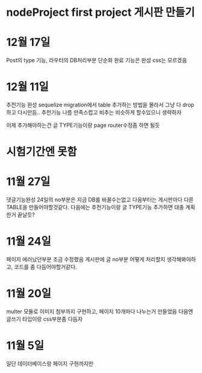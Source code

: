 # nodeProject first project 게시판 만들기

# 12월 17일
Post의 type 기능, 라우터의 DB처리부분 단순화 완료 
기능은 완성
css는 모르겠음

# 12월 11일
추천기능 완성
sequelize migration에서 table 추가하는 방법을 몰라서 그냥 다 drop하고 다시만듬..
추천기능 나름 만족스럽고
비추는 비슷하게 할수있으니 생략하자

이제 추가해야하는건 글 TYPE기능이랑 page router수정좀 하면 될듯

# 시험기간엔 못함  

# 11월 27일
댓글기능완성
24일의 no부분은 지금 DB를 바꿀수는없고 다음부터는 게시판마다 다른 TABLE을 만들어야할것같다.
다음에는 추천기능이랑 글 TYPE기능 추가하면 대충 계획한거 끝날듯?

# 11월 24일
페이지 에러났던부분 조금 수정했음
게시판에 글 no부분 어떻게 처리할지 생각해봐야하고, 코드를 좀 다듬어야할거같다.

# 11월 20일
multer 모듈로 이미지 첨부까지 구현하고, 페이지 10개마다 나누는거 만들었음
다음엔 글쓰기 타입이랑 css부분좀 다듬자

# 11월 5일 
일단 데이터베이스랑 페이지 구현까지만 






